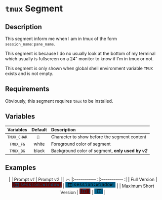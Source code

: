 # `tmux` Segment

## Description

This segment inform me when I am in tmux of the form `session_name:pane_name`.

This segment is because I do no usually look at the bottom of my terminal which
usually is fullscreen on a 24" monitor to know if I'm in tmux or not.

This segment is only shown when global shell environment variable `TMUX` exists
and is not empty.

## Requirements

Obviously, this segment requires `tmux` to be installed.

## Variables

<center>

| Variables       | Default   | Description                                         |
| :-------------: | :-------: | :-------------------------------------------------- |
| `TMUX_CHAR`     | ` `      | Character to show before the segment content        |
| `TMUX_FG`       | white     | Foreground color of segment                         |
| `TMUX_BG`       | black     | Background color of segment, **only used by _v2_**  |

</center>


## Examples

<center>

|                       | Prompt _v1_                      | Prompt _v2_                      |
| :-:                   |:-----------                     :|:-----------                     :|
| Full Version          | ![!tmux v1 full][tmux_v1_full]   | ![!tmux v2 full][tmux_v2_full]   |
| Maximum Short Version | ![!tmux v1 short][tmux_v1_short] | ![!tmux v2 short][tmux_v2_short] |

</center>

[tmux_v1_full]: ../../assets/img/tmux_segment_full_v1.png
[tmux_v1_short]: ../../assets/img/tmux_segment_short_v1.png
[tmux_v2_full]: ../../assets/img/tmux_segment_full_v2.png
[tmux_v2_short]: ../../assets/img/tmux_segment_short_v2.png
